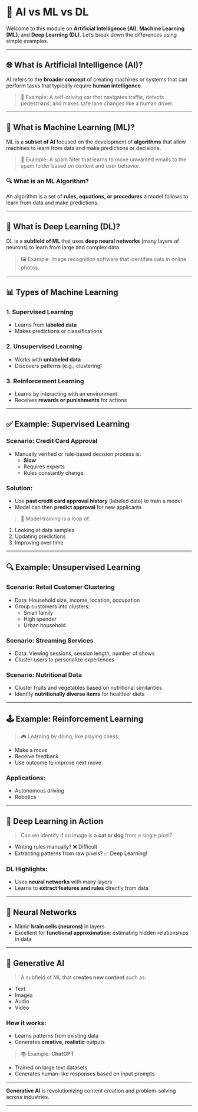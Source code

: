 # 🤖 AI vs ML vs DL

Welcome to this module on **Artificial Intelligence (AI)**, **Machine Learning (ML)**, and **Deep Learning (DL)**. Let’s break down the differences using simple examples.

---

## 🌐 What is Artificial Intelligence (AI)?

AI refers to the **broader concept** of creating machines or systems that can perform tasks that typically require **human intelligence**.

> 🧠 Example: A self-driving car that navigates traffic, detects pedestrians, and makes safe lane changes like a human driver.

---

## 🧠 What is Machine Learning (ML)?

ML is a **subset of AI** focused on the development of **algorithms** that allow machines to learn from data and make predictions or decisions.

> 📧 Example: A spam filter that learns to move unwanted emails to the spam folder based on content and user behavior.

### 🔍 What is an ML Algorithm?

An algorithm is a set of **rules, equations, or procedures** a model follows to learn from data and make predictions.

---

## 🧬 What is Deep Learning (DL)?

DL is a **subfield of ML** that uses **deep neural networks** (many layers of neurons) to learn from large and complex data.

> 🖼️ Example: Image recognition software that identifies cats in online photos.

---

## 📊 Types of Machine Learning

### 1. **Supervised Learning**
- Learns from **labeled data**
- Makes predictions or classifications

### 2. **Unsupervised Learning**
- Works with **unlabeled data**
- Discovers patterns (e.g., clustering)

### 3. **Reinforcement Learning**
- Learns by interacting with an environment
- Receives **rewards or punishments** for actions

---

## ✅ Example: Supervised Learning

### Scenario: Credit Card Approval

- Manually verified or rule-based decision process is:
  - **Slow**
  - Requires experts
  - Rules constantly change

### Solution:
- Use **past credit card approval history** (labeled data) to train a model
- Model can then **predict approval** for new applicants

> 🔁 Model training is a loop of:
1. Looking at data samples
2. Updating predictions
3. Improving over time

---

## 🔍 Example: Unsupervised Learning

### Scenario: Retail Customer Clustering

- Data: Household size, income, location, occupation
- Group customers into clusters:
  - Small family
  - High spender
  - Urban household

### Scenario: Streaming Services

- Data: Viewing sessions, session length, number of shows
- Cluster users to personalize experiences

### Scenario: Nutritional Data

- Cluster fruits and vegetables based on nutritional similarities
- Identify **nutritionally diverse items** for healthier diets

---

## 🕹️ Example: Reinforcement Learning

> 🎮 Learning by doing, like playing chess:
- Make a move
- Receive feedback
- Use outcome to improve next move

### Applications:
- Autonomous driving
- Robotics

---

## 🧠 Deep Learning in Action

> Can we identify if an image is a **cat or dog** from a single pixel?

- Writing rules manually? ❌ Difficult  
- Extracting patterns from raw pixels? ✅ Deep Learning!

### DL Highlights:
- Uses **neural networks** with many layers
- Learns to **extract features and rules** directly from data

---

## 🧩 Neural Networks

- Mimic **brain cells (neurons)** in layers
- Excellent for **functional approximation**: estimating hidden relationships in data

---

## 🎨 Generative AI

> A subfield of ML that **creates new content** such as:
- Text
- Images
- Audio
- Video

### How it works:
- Learns patterns from existing data
- Generates **creative, realistic** outputs

> 📚 Example: **ChatGPT**
- Trained on large text datasets
- Generates human-like responses based on input prompts

---

**Generative AI** is revolutionizing content creation and problem-solving across industries.

---

